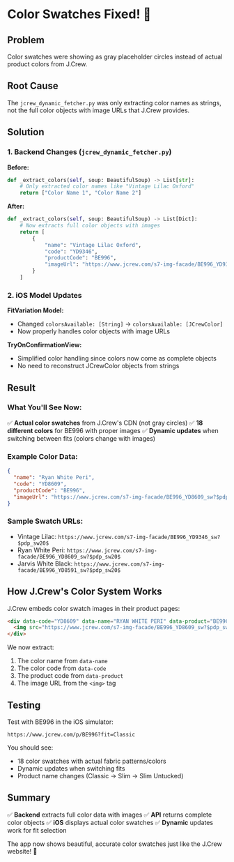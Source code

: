 # Color Swatches Fixed! 🎨

## Problem
Color swatches were showing as gray placeholder circles instead of actual product colors from J.Crew.

## Root Cause
The `jcrew_dynamic_fetcher.py` was only extracting color names as strings, not the full color objects with image URLs that J.Crew provides.

## Solution

### 1. Backend Changes (`jcrew_dynamic_fetcher.py`)

**Before:**
```python
def _extract_colors(self, soup: BeautifulSoup) -> List[str]:
    # Only extracted color names like "Vintage Lilac Oxford"
    return ["Color Name 1", "Color Name 2"]
```

**After:**
```python
def _extract_colors(self, soup: BeautifulSoup) -> List[Dict]:
    # Now extracts full color objects with images
    return [
        {
            "name": "Vintage Lilac Oxford",
            "code": "YD9346",
            "productCode": "BE996",
            "imageUrl": "https://www.jcrew.com/s7-img-facade/BE996_YD9346_sw?$pdp_sw20$"
        }
    ]
```

### 2. iOS Model Updates

**FitVariation Model:**
- Changed `colorsAvailable: [String]` → `colorsAvailable: [JCrewColor]`
- Now properly handles color objects with image URLs

**TryOnConfirmationView:**
- Simplified color handling since colors now come as complete objects
- No need to reconstruct JCrewColor objects from strings

## Result

### What You'll See Now:
✅ **Actual color swatches** from J.Crew's CDN (not gray circles)
✅ **18 different colors** for BE996 with proper images
✅ **Dynamic updates** when switching between fits (colors change with images)

### Example Color Data:
```json
{
  "name": "Ryan White Peri",
  "code": "YD8609",
  "productCode": "BE996",
  "imageUrl": "https://www.jcrew.com/s7-img-facade/BE996_YD8609_sw?$pdp_sw20$"
}
```

### Sample Swatch URLs:
- Vintage Lilac: `https://www.jcrew.com/s7-img-facade/BE996_YD9346_sw?$pdp_sw20$`
- Ryan White Peri: `https://www.jcrew.com/s7-img-facade/BE996_YD8609_sw?$pdp_sw20$`
- Jarvis White Black: `https://www.jcrew.com/s7-img-facade/BE996_YD8591_sw?$pdp_sw20$`

## How J.Crew's Color System Works

J.Crew embeds color swatch images in their product pages:
```html
<div data-code="YD8609" data-name="RYAN WHITE PERI" data-product="BE996">
  <img src="https://www.jcrew.com/s7-img-facade/BE996_YD8609_sw?$pdp_sw20$">
</div>
```

We now extract:
1. The color name from `data-name`
2. The color code from `data-code`
3. The product code from `data-product`
4. The image URL from the `<img>` tag

## Testing

Test with BE996 in the iOS simulator:
```
https://www.jcrew.com/p/BE996?fit=Classic
```

You should see:
- 18 color swatches with actual fabric patterns/colors
- Dynamic updates when switching fits
- Product name changes (Classic → Slim → Slim Untucked)

## Summary

✅ **Backend** extracts full color data with images
✅ **API** returns complete color objects
✅ **iOS** displays actual color swatches
✅ **Dynamic** updates work for fit selection

The app now shows beautiful, accurate color swatches just like the J.Crew website! 🎉
